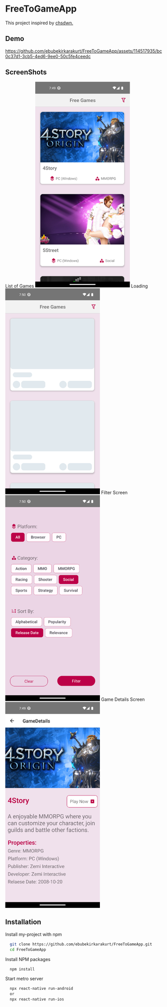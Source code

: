 # FreeToGameApp
This project inspired by [chsdwn.](https://github.com/chsdwn/FreeToGameApp)

## Demo
https://github.com/ebubekirkarakurt/FreeToGameApp/assets/114517935/bc0c37d1-3cb5-4ed6-9ee0-50c5fe4ceedc

## ScreenShots
List of Games 
<img src="./assets/homescreen.png" width="300">
Loading
<img src="./assets/skeleton.png" width="300">
Filter Screen
<img src="./assets/gamefilterscreen.png" width="300">
Game Details Screen
<img src="./assets/gamedetailscreen.png" width="300">

## Installation

Install my-project with npm

```bash
  git clone https://github.com/ebubekirkarakurt/FreeToGameApp.git
  cd FreeToGameApp
```
Install NPM packages
 
```bash
  npm install
```
Start metro server
 
```bash
  npx react-native run-android
  or
  npx react-native run-ios
```
